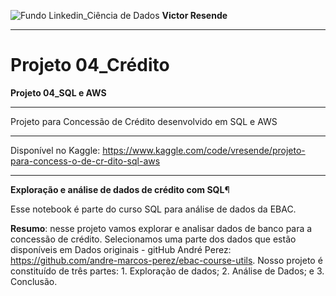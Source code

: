 ![Fundo Linkedin_Ciência de Dados](https://github.com/user-attachments/assets/0aa9ee1f-9131-4f88-9f25-73b532d9b2f0)
**Victor Resende**
_______________
# Projeto 04_Crédito
**Projeto 04_SQL e AWS**
_______________
Projeto para Concessão de Crédito desenvolvido em SQL e AWS
______________
Disponível no Kaggle: https://www.kaggle.com/code/vresende/projeto-para-concess-o-de-cr-dito-sql-aws
______________
**Exploração e análise de dados de crédito com SQL**¶

Esse notebook é parte do curso SQL para análise de dados da EBAC.

**Resumo**: nesse projeto vamos explorar e analisar dados de banco para a concessão de crédito. Selecionamos uma parte dos dados que estão disponíveis em Dados originais - gitHub André Perez: https://github.com/andre-marcos-perez/ebac-course-utils. Nosso projeto é constituído de três partes: 1. Exploração de dados; 2. Análise de Dados; e 3. Conclusão.

